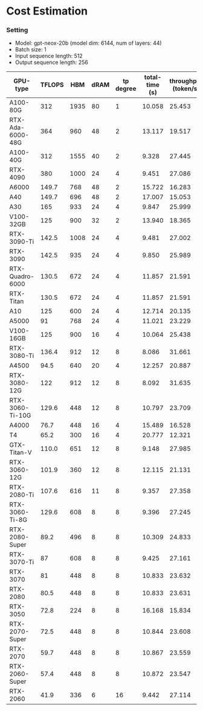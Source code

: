# Cost Estimation
### Setting
- Model: gpt-neox-20b (model dim: 6144, num of layers: 44)
- Batch size: 1
- Input sequence length: 512
- Output sequence length: 256

| GPU-type  | TFLOPS  | HBM | dRAM  | tp degree | total-time (s) | throughput (token/s) |
|----|----|----|----|----|----|----|
|A100-80G|312|1935|80|1|10.058|25.453|
|RTX-Ada-6000-48G|364|960|48|2|13.117|19.517|
|A100-40G|312|1555|40|2|9.328|27.445|
|RTX-4090|380|1000|24|4|9.451|27.086|
|A6000|149.7|768|48|2|15.722|16.283|
|A40|149.7|696|48|2|17.007|15.053|
|A30|165|933|24|4|9.847|25.999|
|V100-32GB|125|900|32|2|13.940|18.365|
|RTX-3090-Ti|142.5|1008|24|4|9.481|27.002|
|RTX-3090|142.5|935|24|4|9.850|25.989|
|RTX-Quadro-6000|130.5|672|24|4|11.857|21.591|
|RTX-Titan|130.5|672|24|4|11.857|21.591|
|A10|125|600|24|4|12.714|20.135|
|A5000|91|768|24|4|11.021|23.229|
|V100-16GB|125|900|16|4|10.064|25.438|
|RTX-3080-Ti|136.4|912|12|8|8.086|31.661|
|A4500|94.5|640|20|4|12.257|20.887|
|RTX-3080-12G|122|912|12|8|8.092|31.635|
|RTX-3060-Ti-10G|129.6|448|12|8|10.797|23.709|
|A4000|76.7|448|16|4|15.489|16.528|
|T4|65.2|300|16|4|20.777|12.321|
|GTX-Titan-V|110.0|651|12|8|9.148|27.985|
|RTX-3060-12G|101.9|360|12|8|12.115|21.131|
|RTX-2080-Ti|107.6|616|11|8|9.357|27.358|
|RTX-3060-Ti-8G|129.6|608|8|8|9.396|27.245|
|RTX-2080-Super|89.2|496|8|8|10.309|24.833|
|RTX-3070-Ti|87|608|8|8|9.425|27.161|
|RTX-3070|81|448|8|8|10.833|23.632|
|RTX-2080|80.5|448|8|8|10.833|23.631|
|RTX-3050|72.8|224|8|8|16.168|15.834|
|RTX-2070-Super|72.5|448|8|8|10.844|23.608|
|RTX-2070|59.7|448|8|8|10.867|23.559|
|RTX-2060-Super|57.4|448|8|8|10.872|23.547|
|RTX-2060|41.9|336|6|16|9.442|27.114|
